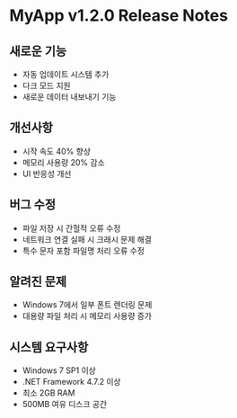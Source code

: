 # MyApp v1.2.0 Release Notes

## 새로운 기능

- 자동 업데이트 시스템 추가
- 다크 모드 지원
- 새로운 데이터 내보내기 기능

## 개선사항

- 시작 속도 40% 향상
- 메모리 사용량 20% 감소
- UI 반응성 개선

## 버그 수정

- 파일 저장 시 간헐적 오류 수정
- 네트워크 연결 실패 시 크래시 문제 해결
- 특수 문자 포함 파일명 처리 오류 수정

## 알려진 문제

- Windows 7에서 일부 폰트 렌더링 문제
- 대용량 파일 처리 시 메모리 사용량 증가

## 시스템 요구사항

- Windows 7 SP1 이상
- .NET Framework 4.7.2 이상
- 최소 2GB RAM
- 500MB 여유 디스크 공간
